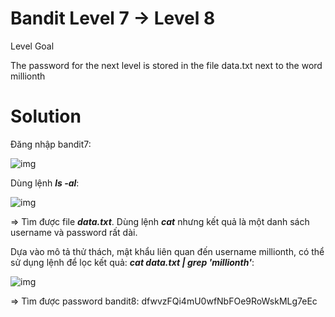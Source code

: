 # Bandit Level 7 → Level 8

Level Goal

The password for the next level is stored in the file data.txt next to the word millionth

# Solution

Đăng nhập bandit7: 

![img](27)

Dùng lệnh ***ls -al***:

![img](28)

=> Tìm được file ***data.txt***. Dùng lệnh ***cat*** nhưng kết quả là một danh sách username và password rất dài. 

Dựa vào mô tả thử thách, mật khẩu liên quan đến username millionth, có thể sử dụng lệnh để lọc kết quả: ***cat data.txt | grep 'millionth'***:

![img](29)

=> Tìm được password bandit8: dfwvzFQi4mU0wfNbFOe9RoWskMLg7eEc